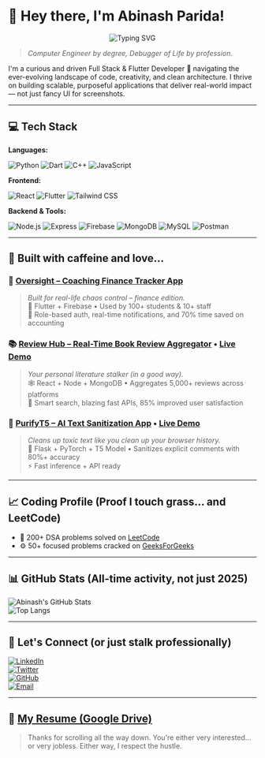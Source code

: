 # 👋 Hey there, I'm Abinash Parida!

<p align="center">
  <img src="https://readme-typing-svg.herokuapp.com?font=Fira+Code&color=00F7FF&size=30&center=true&vCenter=true&width=600&duration=1000&pause=300&lines=← HUSTLING →;← CODING →;← GRINDING →;← IMPROVING →;← LEARNING →;← BUILDING →;←DEBUGGING→;←DEPLOYING→;←DESIGNING→;←REFACTORING→;←INNOVATING→;←EXPLORING→;←OPTIMIZING→;←GROWING→;←CRASHING→;←COMMITTING→;←PUSHING→;←REVISING→;←UPSKILLING→;←SURVIVING→;←PROBLEM-SOLVING→;←DREAMING→;←RELOADING→;←QUESTIONING→;←THINKING→;←ITERATING→;←UPGRADING→;←RESTARTING→;←EXECUTING→;←BRAINSTORMING→" alt="Typing SVG" />
</p>

> *Computer Engineer by degree, Debugger of Life by profession.*

I'm a curious and driven Full Stack & Flutter Developer 🚀 navigating the ever-evolving landscape of code, creativity, and clean architecture. I thrive on building scalable, purposeful applications that deliver real-world impact — not just fancy UI for screenshots.

---

## 💻 Tech Stack

**Languages:**  

![Python](https://img.shields.io/badge/Python-3776AB?style=for-the-badge&logo=python&logoColor=white) 
![Dart](https://img.shields.io/badge/Dart-0175C2?style=for-the-badge&logo=dart&logoColor=white) 
![C++](https://img.shields.io/badge/C++-00599C?style=for-the-badge&logo=cplusplus&logoColor=white) 
![JavaScript](https://img.shields.io/badge/JavaScript-F7DF1E?style=for-the-badge&logo=javascript&logoColor=black)

**Frontend:**  

![React](https://img.shields.io/badge/React-20232A?style=for-the-badge&logo=react&logoColor=61DAFB)
![Flutter](https://img.shields.io/badge/Flutter-02569B?style=for-the-badge&logo=flutter&logoColor=white)
![Tailwind CSS](https://img.shields.io/badge/Tailwind-38B2AC?style=for-the-badge&logo=tailwind-css&logoColor=white)

**Backend & Tools:**  

![Node.js](https://img.shields.io/badge/Node.js-339933?style=for-the-badge&logo=nodedotjs&logoColor=white)
![Express](https://img.shields.io/badge/Express.js-000000?style=for-the-badge&logo=express&logoColor=white)
![Firebase](https://img.shields.io/badge/Firebase-FFCA28?style=for-the-badge&logo=firebase&logoColor=black)
![MongoDB](https://img.shields.io/badge/MongoDB-47A248?style=for-the-badge&logo=mongodb&logoColor=white)
![MySQL](https://img.shields.io/badge/MySQL-00758F?style=for-the-badge&logo=mysql&logoColor=white)
![Postman](https://img.shields.io/badge/Postman-FF6C37?style=for-the-badge&logo=postman&logoColor=white)

---

## 🧠 Built with caffeine and love...

### 🔧 [Oversight – Coaching Finance Tracker App](https://github.com/Abinash2004/Oversight)  
> *Built for real-life chaos control – finance edition.*  
📱 Flutter + Firebase • Used by 100+ students & 10+ staff  
🧾 Role-based auth, real-time notifications, and 70% time saved on accounting

### 📚 [Review Hub – Real-Time Book Review Aggregator](https://github.com/Abinash2004/ReviewHub) • [Live Demo](https://reviewhub-v62d.onrender.com/)  
> *Your personal literature stalker (in a good way).*  
🕸️ React + Node + MongoDB • Aggregates 5,000+ reviews across platforms  
🧠 Smart search, blazing fast APIs, 85% improved user satisfaction

### 🧼 [PurifyT5 – AI Text Sanitization App](https://github.com/Abinash2004/PurifyT5) • [Live Demo](https://mild-shoshanna-abinashparida-5307eebe.koyeb.app/)  
> *Cleans up toxic text like you clean up your browser history.*  
🤖 Flask + PyTorch + T5 Model • Sanitizes explicit comments with 80%+ accuracy  
⚡ Fast inference + API ready

---

## 📈 Coding Profile (Proof I touch grass... and LeetCode)

- 🧩 200+ DSA problems solved on [LeetCode](https://leetcode.com/u/abinash2004/)
- ⚙️ 50+ focused problems cracked on [GeeksForGeeks](https://www.geeksforgeeks.org/user/abinash2004/?ref=header_profile)

---

## 📊 GitHub Stats (All-time activity, not just 2025)

![Abinash's GitHub Stats](https://github-readme-stats.vercel.app/api?username=Abinash2004&show_icons=true&theme=radical&include_all_commits=true&count_private=true)  
![Top Langs](https://github-readme-stats.vercel.app/api/top-langs/?username=Abinash2004&layout=compact&theme=radical)

---

## 🤝 Let's Connect (or just stalk professionally)

[![LinkedIn](https://img.shields.io/badge/LinkedIn-blue?style=for-the-badge&logo=linkedin&logoColor=white)](https://www.linkedin.com/in/abinashparida28/)  
[![Twitter](https://img.shields.io/badge/Twitter-1DA1F2?style=for-the-badge&logo=twitter&logoColor=white)](https://x.com/abinash_p28)  
[![GitHub](https://img.shields.io/badge/GitHub-100000?style=for-the-badge&logo=github&logoColor=white)](https://github.com/Abinash2004)  
[![Email](https://img.shields.io/badge/Email-D14836?style=for-the-badge&logo=gmail&logoColor=white)](mailto:abinashparida2021@gmail.com)

---

## 📄 [My Resume (Google Drive)](https://drive.google.com/drive/folders/1VgBitIUK2R8K85HN0Burn4UkmG4lOsDt?usp=sharing)

> Thanks for scrolling all the way down. You're either very interested... or very jobless. Either way, I respect the hustle.
